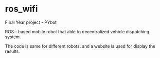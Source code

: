 # ros_wifi

Final Year project - PYbot

ROS - based mobile robot that able to decentralized vehicle dispatching system.

The code is same for different robots, and a website is used for display the results.
